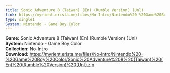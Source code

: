 ```yaml
---
title: Sonic Adventure 8 (Taiwan) (En) (Rumble Version) (Unl)
link: https://myrient.erista.me/files/No-Intro/Nintendo%20-%20Game%20Boy%20Color/Sonic%20Adventure%208%20(Taiwan)%20(En)%20(Rumble%20Version)%20(Unl).zip
type: single1
System: Nintendo - Game Boy Color
---
```

<b>Game:</b> Sonic Adventure 8 (Taiwan) (En) (Rumble Version) (Unl)<br>
<b>System:</b> Nintendo - Game Boy Color<br>
<b>Collection:</b> No-Intro<br>
<b>Download:</b> https://myrient.erista.me/files/No-Intro/Nintendo%20-%20Game%20Boy%20Color/Sonic%20Adventure%208%20(Taiwan)%20(En)%20(Rumble%20Version)%20(Unl).zip